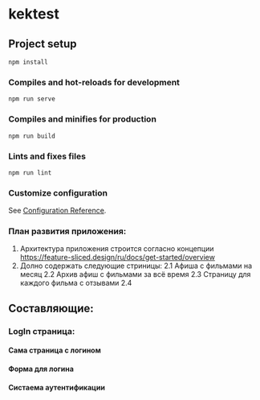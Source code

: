 # kektest

## Project setup
```
npm install
```

### Compiles and hot-reloads for development
```
npm run serve
```

### Compiles and minifies for production
```
npm run build
```

### Lints and fixes files
```
npm run lint
```

### Customize configuration
See [Configuration Reference](https://cli.vuejs.org/config/).


### План развития приложения:

1. Архитектура приложения строится согласно концепции https://feature-sliced.design/ru/docs/get-started/overview
2. Долно содержать следующие стриницы:
    2.1 Афиша с фильмами на месяц
    2.2 Архив афиш с фильмами за всё время
    2.3 Страницу для каждого фильма с отзывами
    2.4 


## Составляющие:

### LogIn страница:

#### Сама страница с логином

#### Форма для логина

#### Систаема аутентификации

